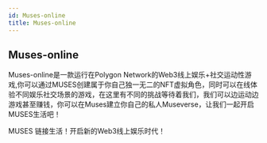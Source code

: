 ```yaml
---
id: Muses-online
title: Muses-online
---
```

## Muses-online

Muses-online是一款运行在Polygon Network的Web3线上娱乐+社交运动性游戏,你可以通过MUSES创建属于你自己独一无二的NFT虚拟角色，同时可以在线体验不同娱乐社交场景的游戏，在这里有不同的挑战等待着我们，我们可以边运动边游戏甚至赚钱，你可以在Muses建立你自己的私人Museverse，让我们一起开启MUSES生活吧！

MUSES 链接生活！开启新的Web3线上娱乐时代！





